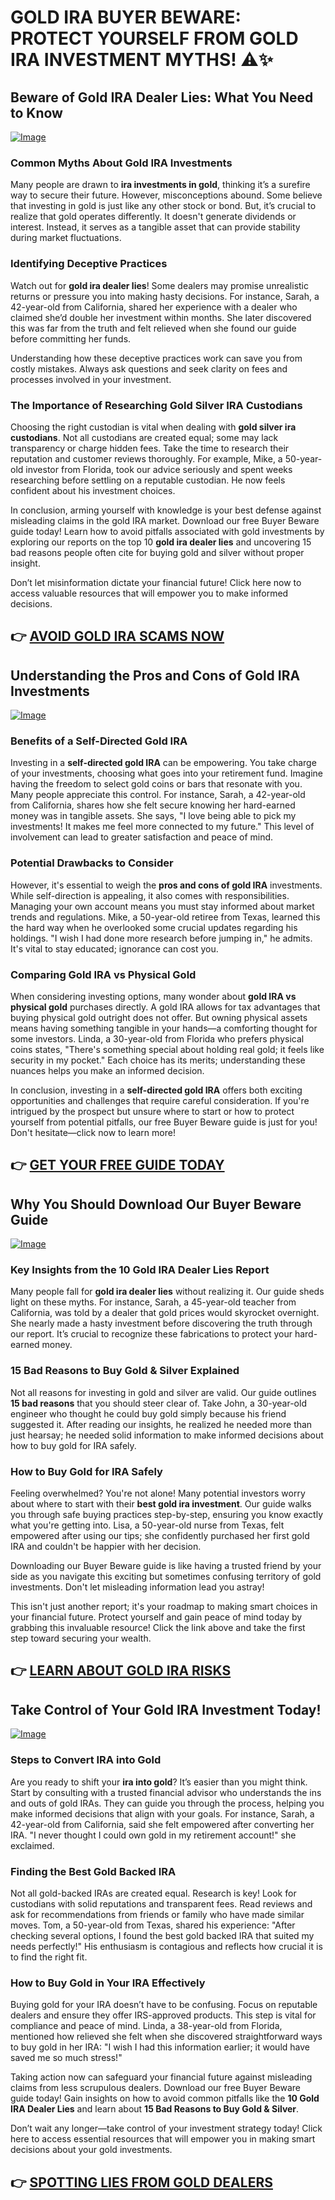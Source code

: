 # GOLD IRA BUYER BEWARE: PROTECT YOURSELF FROM GOLD IRA INVESTMENT MYTHS! ⚠️✨

## Beware of Gold IRA Dealer Lies: What You Need to Know

[![Image](https://apmaffiliates.com/creatives/Buyer-Beware--Looking-to-open-to-Gold-IRA-336x280.png)](https://gchaffi.com/FtyKeHWB)

### Common Myths About Gold IRA Investments
Many people are drawn to **ira investments in gold**, thinking it’s a surefire way to secure their future. However, misconceptions abound. Some believe that investing in gold is just like any other stock or bond. But, it’s crucial to realize that gold operates differently. It doesn't generate dividends or interest. Instead, it serves as a tangible asset that can provide stability during market fluctuations.

### Identifying Deceptive Practices
Watch out for **gold ira dealer lies**! Some dealers may promise unrealistic returns or pressure you into making hasty decisions. For instance, Sarah, a 42-year-old from California, shared her experience with a dealer who claimed she’d double her investment within months. She later discovered this was far from the truth and felt relieved when she found our guide before committing her funds.

Understanding how these deceptive practices work can save you from costly mistakes. Always ask questions and seek clarity on fees and processes involved in your investment.

### The Importance of Researching Gold Silver IRA Custodians  
Choosing the right custodian is vital when dealing with **gold silver ira custodians**. Not all custodians are created equal; some may lack transparency or charge hidden fees. Take the time to research their reputation and customer reviews thoroughly. For example, Mike, a 50-year-old investor from Florida, took our advice seriously and spent weeks researching before settling on a reputable custodian. He now feels confident about his investment choices.

In conclusion, arming yourself with knowledge is your best defense against misleading claims in the gold IRA market. Download our free Buyer Beware guide today! Learn how to avoid pitfalls associated with gold investments by exploring our reports on the top 10 **gold ira dealer lies** and uncovering 15 bad reasons people often cite for buying gold and silver without proper insight.

Don’t let misinformation dictate your financial future! Click here now to access valuable resources that will empower you to make informed decisions.



## 👉 [AVOID GOLD IRA SCAMS NOW](https://gchaffi.com/FtyKeHWB)

## Understanding the Pros and Cons of Gold IRA Investments  
[![Image](https://apmaffiliates.com/creatives/Buyer-Beware--Looking-to-open-to-Gold-IRA-600x200.png)](https://gchaffi.com/FtyKeHWB)  

### Benefits of a Self-Directed Gold IRA  
Investing in a **self-directed gold IRA** can be empowering. You take charge of your investments, choosing what goes into your retirement fund. Imagine having the freedom to select gold coins or bars that resonate with you. Many people appreciate this control. For instance, Sarah, a 42-year-old from California, shares how she felt secure knowing her hard-earned money was in tangible assets. She says, "I love being able to pick my investments! It makes me feel more connected to my future." This level of involvement can lead to greater satisfaction and peace of mind.

### Potential Drawbacks to Consider  
However, it's essential to weigh the **pros and cons of gold IRA** investments. While self-direction is appealing, it also comes with responsibilities. Managing your own account means you must stay informed about market trends and regulations. Mike, a 50-year-old retiree from Texas, learned this the hard way when he overlooked some crucial updates regarding his holdings. "I wish I had done more research before jumping in," he admits. It's vital to stay educated; ignorance can cost you.

### Comparing Gold IRA vs Physical Gold  
When considering investing options, many wonder about **gold IRA vs physical gold** purchases directly. A gold IRA allows for tax advantages that buying physical gold outright does not offer. But owning physical assets means having something tangible in your hands—a comforting thought for some investors. Linda, a 30-year-old from Florida who prefers physical coins states, "There's something special about holding real gold; it feels like security in my pocket." Each choice has its merits; understanding these nuances helps you make an informed decision.

In conclusion, investing in a **self-directed gold IRA** offers both exciting opportunities and challenges that require careful consideration. If you're intrigued by the prospect but unsure where to start or how to protect yourself from potential pitfalls, our free Buyer Beware guide is just for you! Don't hesitate—click now to learn more!



## 👉 [GET YOUR FREE GUIDE TODAY](https://gchaffi.com/FtyKeHWB)

## Why You Should Download Our Buyer Beware Guide
[![Image](https://apmaffiliates.com/creatives/Buyer-Beware--Looking-to-open-to-Gold-IRA-970x250.png)](https://gchaffi.com/FtyKeHWB)

### Key Insights from the 10 Gold IRA Dealer Lies Report
Many people fall for **gold ira dealer lies** without realizing it. Our guide sheds light on these myths. For instance, Sarah, a 45-year-old teacher from California, was told by a dealer that gold prices would skyrocket overnight. She nearly made a hasty investment before discovering the truth through our report. It’s crucial to recognize these fabrications to protect your hard-earned money.

### 15 Bad Reasons to Buy Gold & Silver Explained
Not all reasons for investing in gold and silver are valid. Our guide outlines **15 bad reasons** that you should steer clear of. Take John, a 30-year-old engineer who thought he could buy gold simply because his friend suggested it. After reading our insights, he realized he needed more than just hearsay; he needed solid information to make informed decisions about how to buy gold for IRA safely.

### How to Buy Gold for IRA Safely
Feeling overwhelmed? You're not alone! Many potential investors worry about where to start with their **best gold ira investment**. Our guide walks you through safe buying practices step-by-step, ensuring you know exactly what you're getting into. Lisa, a 50-year-old nurse from Texas, felt empowered after using our tips; she confidently purchased her first gold IRA and couldn't be happier with her decision.

Downloading our Buyer Beware guide is like having a trusted friend by your side as you navigate this exciting but sometimes confusing territory of gold investments. Don't let misleading information lead you astray! 

This isn't just another report; it's your roadmap to making smart choices in your financial future. Protect yourself and gain peace of mind today by grabbing this invaluable resource! Click the link above and take the first step toward securing your wealth.



## 👉 [LEARN ABOUT GOLD IRA RISKS](https://gchaffi.com/FtyKeHWB)

## Take Control of Your Gold IRA Investment Today!

[![Image](https://apmaffiliates.com/creatives/Buyer-Beware--Looking-to-open-to-Gold-IRA-600x314.png)](https://gchaffi.com/FtyKeHWB)

### Steps to Convert IRA into Gold
Are you ready to shift your **ira into gold**? It’s easier than you might think. Start by consulting with a trusted financial advisor who understands the ins and outs of gold IRAs. They can guide you through the process, helping you make informed decisions that align with your goals. For instance, Sarah, a 42-year-old from California, said she felt empowered after converting her IRA. "I never thought I could own gold in my retirement account!" she exclaimed.

### Finding the Best Gold Backed IRA
Not all gold-backed IRAs are created equal. Research is key! Look for custodians with solid reputations and transparent fees. Read reviews and ask for recommendations from friends or family who have made similar moves. Tom, a 50-year-old from Texas, shared his experience: "After checking several options, I found the best gold backed IRA that suited my needs perfectly!" His enthusiasm is contagious and reflects how crucial it is to find the right fit.

### How to Buy Gold in Your IRA Effectively
Buying gold for your IRA doesn’t have to be confusing. Focus on reputable dealers and ensure they offer IRS-approved products. This step is vital for compliance and peace of mind. Linda, a 38-year-old from Florida, mentioned how relieved she felt when she discovered straightforward ways to buy gold in her IRA: "I wish I had this information earlier; it would have saved me so much stress!"

Taking action now can safeguard your financial future against misleading claims from less scrupulous dealers. Download our free Buyer Beware guide today! Gain insights on how to avoid common pitfalls like the **10 Gold IRA Dealer Lies** and learn about **15 Bad Reasons to Buy Gold & Silver**.

Don’t wait any longer—take control of your investment strategy today! Click here to access essential resources that will empower you in making smart decisions about your gold investments.



## 👉 [SPOTTING LIES FROM GOLD DEALERS](https://gchaffi.com/FtyKeHWB)